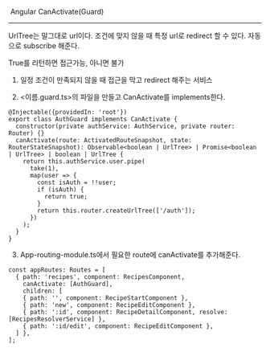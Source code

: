 ​																	Angular CanActivate(Guard)

------

UrlTree는 말그대로 url이다. 조건에 맞지 않을 때 특정 url로 redirect 할 수 있다. 자동으로 subscribe 해준다.

True를 리턴하면 접근가능, 아니면 불가

1. 일정 조건이 만족되지 않을 때 접근을 막고 redirect 해주는 서비스

2. <이름.guard.ts>의 파일을 만들고 CanActivate를 implements한다.

```
@Injectable({providedIn: 'root'})
export class AuthGuard implements CanActivate {
  constructor(private authService: AuthService, private router: Router) {}
  canActivate(route: ActivatedRouteSnapshot, state: RouterStateSnapshot): Observable<boolean | UrlTree> | Promise<boolean | UrlTree> | boolean | UrlTree {
    return this.authService.user.pipe(
      take(1),
      map(user => {
        const isAuth = !!user;
        if (isAuth) {
          return true;
        }
        return this.router.createUrlTree(['/auth']);
      })
    );
  }
}
```

3. App-routing-module.ts에서 필요한 route에 canActivate를 추가해준다.

```
const appRoutes: Routes = [
  { path: 'recipes', component: RecipesComponent,
    canActivate: [AuthGuard],
    children: [
    { path: '', component: RecipeStartComponent },
    { path: 'new', component: RecipeEditComponent },
    { path: ':id', component: RecipeDetailComponent, resolve: [RecipesResolverService] },
    { path: ':id/edit', component: RecipeEditComponent },
  ] },
];
```

